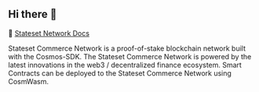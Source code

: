 ## Hi there 👋

🧙 [Stateset Network Docs](https://stateset.gitbook.io/stateset-docs/stateset-network)

Stateset Commerce Network is a proof-of-stake blockchain network built with the Cosmos-SDK. The Stateset Commerce Network is powered by the latest innovations in the web3 / decentralized finance ecosystem. Smart Contracts can be deployed to the Stateset Commerce Network using CosmWasm.
